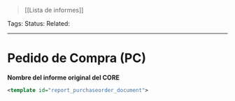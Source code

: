 > [[Lista de informes]]

Tags: 
Status: 
Related: 

___

# Pedido de Compra (PC)

**Nombre del informe original del CORE**
```xml
<template id="report_purchaseorder_document">
```
